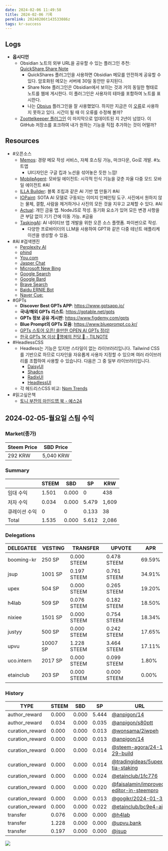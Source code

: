 ```yaml
---
date: 2024-02-06 11:49:58
title: 2024-02-06 기록
permlink: 20240206t143533086z
tags: kr-success
---
```


## Logs
- **옵시디언**
	- Obsidian 노트의 외부 URL을 공유할 수 있는 플러그인 추천: [QuickShare](https://obsidian.md/plugins?id=obsidian-quickshare),[Share Note](https://obsidian.md/plugins?id=share-note)
		- QuickShares 플러그인을 사용하면 Obsidian 메모를 안전하게 공유할 수 있다. 암호화된 메모는 서버에 30일 동안만 유지된다.
		- Share Note 플러그인은 Obsidian에서 보이는 것과 거의 동일한 형태로 노트를 웹에 게시한다. 이 플러그인은 사용자의 테마를 포함하여 노트를 표시한다.
		- 나는 [Obsius](https://github.com/jonstodle/obsius-obsidian-plugin) 플러그인을 잘 사용했었다. 하지만 지금은 이 [오류](https://github.com/jonstodle/obsius-obsidian-plugin/issues/16)로 사용하지 못하고 있다. 시간이 될 때 이 오류를 수정해 볼까?
	- [Zoottelkeeper 플러그인](https://github.com/akosbalasko/zoottelkeeper-obsidian-plugin) 이 마지막으로 업데이트된 지 2년이 넘었다. 이 GitHub 저장소를 포크하여 내가 원하는 기능을 직접 추가하는 것이 어떨까?

## Resources
- #오픈소스
	- [Memos](https://github.com/usememos/memos): 경량 메모 작성 서비스, 자체 호스팅 가능, 마크다운, Go로 개발. #노트앱
		- UI디자인은 구글 킵과 노션을 섞어놓은 듯한 느낌!
	- [MobileAgent](https://github.com/X-PLUG/MobileAgent.git): 모바일 에이전트: 시각적 인식 기능을 갖춘 자율 다중 모드 모바일 에이전트 #AI
	- [ILLA Builder](https://github.com/illacloud/illa-builder): 블록 조립과 같은 AI 기반 앱 만들기 #AI 
	- [IOPaint](https://github.com/Sanster/IOPaint): SOTA AI 모델로 구동되는 이미지 인페인팅 도구. 사진에서 원하지 않는 물체, 결함, 사람을 제거하거나 사진의 모든 것을 지우고 교체할 수 있다. #AI
	- [Actual](https://github.com/actualbudget/actual): 개인 금융 앱. NodeJS로 작성. 동기화 요소가 있어 모든 변경 사항을 큰 부담 없이 기기 간에 이동 가능. #금융
	- [TaskingAI](https://github.com/TaskingAI/TaskingAI): AI 네이티브 앱 개발을 위한 오픈 소스 플랫폼. 파이썬으로 작성.
		- 다양한 프로바이더의 LLM을 사용하여 GPT와 같은 다중 테넌트 애플리케이션을 생성할 수 있음.
- #AI #검색엔진
	- [Perplexity AI](https://perplexity.ai)
	- [phind](https://phind.com)
	- [You.com](https://you.com)
	- [Jasper Chat](https://www.jasper.ai/chat)
	- [Microsoft New Bing](https://www.microsoft.com/ko-kr/edge/features/the-new-bing)
	- [Google Search](https://blog.google/intl/ko-kr/products/explore-get-answers/generative-ai-search-kr/)
	- [Google Bard](https://bard.google.com/chat)
	- [Brave Search](https://brave.com/codellm/)
	- [Baidu ERNIE Bot](http://research.baidu.com/Blog/index-view?id=185)
	- [Naver Cue:](https://cue.search.naver.com/)
- #GPTs
	- **Discover Best GPTs APP**: https://www.gptsapp.io/
	- **국내/해외 GPTs 리스트**: https://gptable.net/gpts
	- **GPTs 정보 공유 게시판**: https://www.figdemy.com/gpts
	- **Blue Prompt의 GPTs 모음**: https://www.blueprompt.co.kr/
	- [GPTs 스토어 오픈! 쓸만한 OPEN AI GPTs 정리!](https://news.aikoreacommunity.com/gpt-seutoeo-opeun-sseulmanhan-gpt-jeongri)
	- [한국 GPTs 1K 이상 👑명예의 전당 👑 - TILNOTE](https://tilnote.io/pages/65a664c7a3c886d8bd41e8d3)
- #HeadlessCSS
	- Headless는 기능은 있지만 스타일이 없는 라이브러리입니다. Tailwind CSS를 기반으로 하므로 디자인을 자유롭게 사용자 지정할 수 있으며 여러 라이브러리를 조합하여 사용할 수 있습니다. 다음은 그 중 일부 라이브러리입니다.
		- [DaisyUI](https://github.com/saadeghi/daisyui) 
		- [Shadcn](https://ui.shadcn.com/) 
		- [RadixUI](https://www.radix-ui.com/)
		- [HeadlessUI](https://github.com/tailwindlabs/headlessui) 
	- 각 헤드리스CSS 비교: [Npm Trends](https://npmtrends.com/daisyui-vs-radix-ui-vs-shadcn-ui)
- #읽고싶은책
	- [토니 부잔의 마인드맵 북 - 예스24](https://m.yes24.com/Goods/Detail/3765018)

## 2024-02-05-월요일 스팀 수익

### Market(종가)
| Steem Price | SBD Price |
| --- | --- |
| 292 KRW | 5,040 KRW |

### Summary
| | STEEM | SBD | SP | KRW |
| --- | --- | --- | --- |--- |
| 임대 수익 | 1.501 | 0.000 | 0 | 438 |
| 저자 수익 | 0.034 | 0.000 | 5.479 | 1,609 |
| 큐레이션 수익 | 0 | 0 | 0.133 | 38 |
| Total | 1.535 | 0.000 | 5.612 | 2,086 |

### Delegations
| DELEGATEE | VESTING | TRANSFER | UPVOTE | APR |
| --- | --- | --- | --- | --- |
| booming-kr | 250 SP | 0.000 STEEM | 0.478 STEEM | 69.59% |
| jsup | 1001 SP | 0.197 STEEM | 0.761 STEEM | 34.91% |
| upex | 504 SP | 0.000 STEEM | 0.265 STEEM | 19.20% |
| h4lab | 509 SP | 0.076 STEEM | 0.182 STEEM | 18.50% |
| nixiee | 1501 SP | 0.000 STEEM | 0.754 STEEM | 18.34% |
| justyy | 500 SP | 0.000 STEEM | 0.242 STEEM | 17.65% |
| upvu | 10007 SP | 1.228 STEEM | 3.464 STEEM | 17.11% |
| uco.intern | 2017 SP | 0.000 STEEM | 0.099 STEEM | 1.80% |
| etainclub | 203 SP | 0.000 STEEM | 0.000 STEEM | 0.00% |

### History
| TYPE | STEEM | SBD | SP | URL |
| --- | --- | --- | --- | --- |
| author_reward | 0.000 | 0.000 | 5.444 | [@anpigon/14](https://steemit.com/@anpigon/14) |
| author_reward | 0.034 | 0.000 | 0.035 | [@anpigon/s80ptt](https://steemit.com/@anpigon/s80ptt) |
| curation_reward | 0.000 | 0.000 | 0.013 | [@wonsama/2iwpeh](https://steemit.com/@wonsama/2iwpeh) |
| curation_reward | 0.000 | 0.000 | 0.013 | [@anpigon/14](https://steemit.com/@anpigon/14) |
| curation_reward | 0.000 | 0.000 | 0.014 | [@steem-agora/24-1-29-build](https://steemit.com/@steem-agora/24-1-29-build) |
| curation_reward | 0.000 | 0.000 | 0.014 | [@tradingideas/5upexf-tia-staking](https://steemit.com/@tradingideas/5upexf-tia-staking) |
| curation_reward | 0.000 | 0.000 | 0.024 | [@etainclub/1fc776](https://steemit.com/@etainclub/1fc776) |
| curation_reward | 0.000 | 0.000 | 0.020 | [@faisalamin/improved-editor-in-steempro](https://steemit.com/@faisalamin/improved-editor-in-steempro) |
| curation_reward | 0.000 | 0.000 | 0.013 | [@gogikr/2024-01-30](https://steemit.com/@gogikr/2024-01-30) |
| curation_reward | 0.000 | 0.000 | 0.022 | [@etainclub/bc9e4-ai](https://steemit.com/@etainclub/bc9e4-ai) |
| transfer | 0.076 | 0.000 | 0.000 | [@h4lab](https://steemit.com/@h4lab) |
| transfer | 1.228 | 0.000 | 0.000 | [@upvu.bank](https://steemit.com/@upvu.bank) |
| transfer | 0.197 | 0.000 | 0.000 | [@jsup](https://steemit.com/@jsup) |


![](https://i.imgur.com/MLkKqIf.png)


